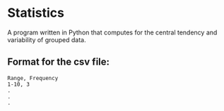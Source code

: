 # Statistics 
A program written in Python that computes for the central tendency and variability of grouped data. 

## Format for the csv file:
```
Range, Frequency
1-10, 3
.
.
.
```